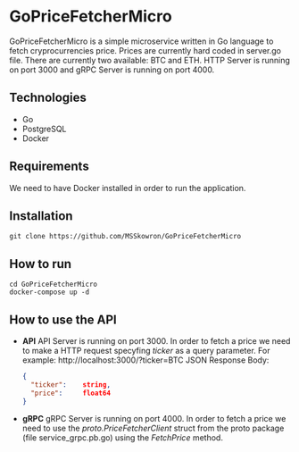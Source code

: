 ﻿# GoPriceFetcherMicro

GoPriceFetcherMicro is a simple microservice written in Go language to fetch cryprocurrencies price. Prices are currently hard coded in server.go file. There are currently two available: BTC and ETH.
HTTP Server is running on port 3000 and gRPC Server is running on port 4000.

## Technologies

- Go
- PostgreSQL
- Docker

## Requirements

We need to have Docker installed in order to run the application.

## Installation

`git clone https://github.com/MSSkowron/GoPriceFetcherMicro`

## How to run

```
cd GoPriceFetcherMicro
docker-compose up -d
```

## How to use the API

- **API**
  API Server is running on port 3000.
  In order to fetch a price we need to make a HTTP request specyfing _ticker_ as a query parameter.
  For example: http://localhost:3000/?ticker=BTC
  JSON Response Body:

  ```json
  {
    "ticker":    string,
    "price":     float64
  }
  ```

- **gRPC**
  gRPC Server is running on port 4000.
  In order to fetch a price we need to use the _proto.PriceFetcherClient_ struct from the proto package (file service_grpc.pb.go) using the _FetchPrice_ method.
